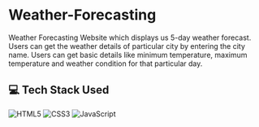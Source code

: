 # Weather-Forecasting
Weather Forecasting Website which displays us 5-day weather forecast. Users can get the weather details of particular city by entering the city name. Users can get basic details like minimum temperature, maximum temperature and weather condition for that particular day.

## 💻 Tech Stack Used

 ![HTML5](https://img.shields.io/badge/html5-%23E34F26.svg?style=for-the-badge&logo=html5&logoColor=white)
 ![CSS3](https://img.shields.io/badge/css3-%231572B6.svg?style=for-the-badge&logo=css3&logoColor=white)
 ![JavaScript](https://img.shields.io/badge/javascript-%23323330.svg?style=for-the-badge&logo=javascript&logoColor=%23F7DF1E)
